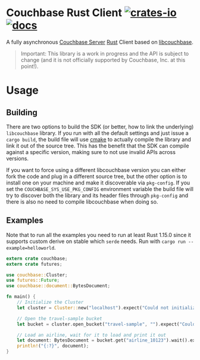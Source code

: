# Couchbase Rust Client [![crates-io][crates-io-image]][crates-io-url] [![docs][docs-image]][docs-url]

[crates-io-image]: https://img.shields.io/crates/v/couchbase.svg
[crates-io-url]: https://crates.io/crates/couchbase
[docs-image]: https://docs.rs/couchbase/badge.svg
[docs-url]: https://docs.rs/couchbase/

A fully asynchronous [Couchbase Server](http://couchbase.com/) [Rust](https://www.rust-lang.org)
Client based on [libcouchbase](https://github.com/couchbase/libcouchbase).

> Important: This library is a work in progress and the API is subject to change (and it is not officially supported by Couchbase, Inc. at this point!).

# Usage

## Building
There are two options to build the SDK (or better, how to link the underlying)
`libcouchbase` library. If you run with all the default settings and just issue
a `cargo build`, the build file will use [cmake](https://cmake.org/) to actually
compile the library and link it out of the source tree. This has the benefit that
the SDK can compile against a specific version, making sure to not use invalid APIs
across versions.

If you want to force using a different libcouchbase version you can either fork
the code and plug in a different source tree, but the other option is to install
one on your machine and make it discoverable via `pkg-config`. If you set the
`COUCHBASE_SYS_USE_PKG_CONFIG` environment variable the build file will try to
discover both the library and its header files through `pkg-config` and there is
also no need to compile libcouchbase when doing so.

## Examples

Note that to run all the examples you need to run at least Rust 1.15.0 since
it supports custom derive on stable which `serde` needs. Run with
`cargo run --example=helloworld`.

```rust
extern crate couchbase;
extern crate futures;

use couchbase::Cluster;
use futures::Future;
use couchbase::document::BytesDocument;

fn main() {
    // Initialize the Cluster
    let cluster = Cluster::new("localhost").expect("Could not initialize Cluster");

    // Open the travel-sample bucket
    let bucket = cluster.open_bucket("travel-sample", "").expect("Could not open Bucket");

    // Load an airline, wait for it to load and print it out
    let document: BytesDocument = bucket.get("airline_10123").wait().expect("Could not load Document");
    println!("{:?}", document);
}
```
